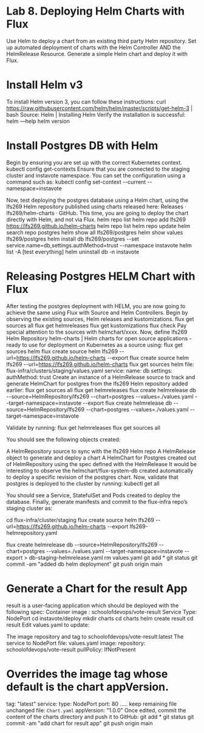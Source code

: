 # Lab 8. Deploying Helm Charts with Flux

Use Helm to deploy a chart from an existing third party Helm repository.
Set up automated deployment of charts with the Helm Controller AND the HelmRelease
Resource.
Generate a simple Helm chart and deploy it with Flux.

# Install Helm v3

To install Helm version 3, you can follow these instructions:
curl
https://raw.githubusercontent.com/helm/helm/master/scripts/get-helm-3
| bash
Source: Helm | Installing Helm
Verify the installation is successful:
helm —help
helm version

# Install Postgres DB with Helm

Begin by ensuring you are set up with the correct Kubernetes context.
kubectl config get-contexts
Ensure that you are connected to the staging cluster and instavote namespace. You can
set the configuration using a command such as:
kubectl config set-context --current --namespace=instavote

Now, test deploying the postgres database using a Helm chart, using the lfs269 Helm
repository published using charts released here: Releases · lfs269/helm-charts · GitHub. This
time, you are going to deploy the chart directly with Helm, and not via Flux.
helm repo list
helm repo add lfs269 https://lfs269.github.io/helm-charts
helm repo list
helm repo update
helm search repo postgres
helm show all lfs269/postgres
helm show values lfs269/postgres
helm install db lfs269/postgres --set
service.name=db,settings.authMethod=trust --namespace instavote
helm list -A
[test everything]
helm uninstall db -n instavote


# Releasing Postgres HELM Chart with Flux

After testing the postgres deployment with HELM, you are now going to achieve the same using
Flux with Source and Helm Controllers.
Begin by observing the existing sources, Helm releases and kustomizations.
flux get sources all
flux get helmreleases
flux get kustomizations
flux check
Pay special attention to the sources with helmchart/xxxx.
Now, define lfs269 Helm Repository helm-charts | Helm charts for open source applications -
ready to use for deployment on Kubernetes as a source using:
flux get sources helm
flux create source helm lfs269
--url=https://lfs269.github.io/helm-charts --export
flux create source helm lfs269
--url=https://lfs269.github.io/helm-charts
flux get sources helm
file: flux-infra/clusters/staging/values.yaml
service:
name: db
settings:
authMethod: trust
Create an instance of a HelmRelease source to track and generate HelmChart for postgres
from the lfs269 Helm repository added earlier:
flux get sources all
flux get helmreleases
flux create helmrelease db --source=HelmRepository/lfs269
--chart=postgres --values=./values.yaml --target-namespace=instavote
--export
flux create helmrelease db --source=HelmRepository/lfs269
--chart=postgres --values=./values.yaml --target-namespace=instavote

Validate by running:
flux get helmreleases
flux get sources all

You should see the following objects created:

A HelmRepository source to sync with the lfs269 Helm repo
A HelmRelease object to generate and deploy a chart
A HelmChart for Postgres created out of HelmRepository using the spec
defined with the HelmRelease
It would be interesting to observe the helmchart/flux-system-db created automatically to
deploy a specific revision of the postgres chart.
Now, validate that postgres is deployed to the cluster by running:
kubectl get all

You should see a Service, StatefulSet and Pods created to deploy the database.
Finally, generate manifests and commit to the flux-infra repo’s staging cluster as:

cd flux-infra/cluster/staging
flux create source helm lfs269
--url=https://lfs269.github.io/helm-charts --export
lfs269-helmrepository.yaml
>
flux create helmrelease db --source=HelmRepository/lfs269
--chart=postgres --values=./values.yaml --target-namespace=instavote
--export > db-staging-helmrelease.yaml
rm values.yaml
git add *
git status
git commit -am "added db helm deployment"
git push origin main

# Generate a Chart for the result App

result is a user-facing application which should be deployed with the following spec:
Container image : schoolofdevops/vote-result
Service Type: NodePort
cd instavote/deploy
mkdir charts
cd charts
helm create result
cd result
Edit values.yaml to update:

The image repository and tag to schoolofdevops/vote-result:latest
The service to NodePort
file: values.yaml
image:
repository: schoolofdevops/vote-result
pullPolicy: IfNotPresent
# Overrides the image tag whose default is the chart appVersion.
tag: "latest"
service:
type: NodePort
port: 80
..... keep remaining file unchanged
file: `Chart.yaml`
appVersion: "1.0.0"
Once edited, commit the content of the charts directory and push it to GitHub:
git add *
git status
git commit -am "add chart for result app"
git push origin main